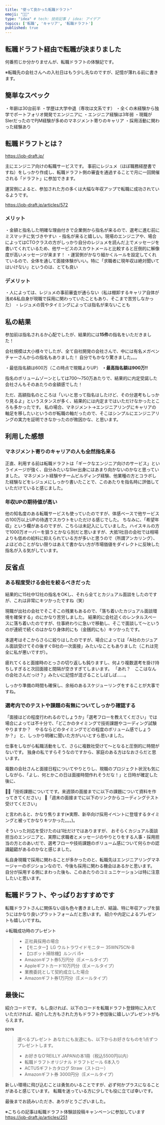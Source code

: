 ```yaml
---
title: "使って良かった転職ドラフト"
emoji: "🧑‍💻"
type: "idea" # tech: 技術記事 / idea: アイデア
topics: ['転職', 'キャリア', '転職ドラフト']
published: true
---
```


## 転職ドラフト経由で転職が決まりました

何番煎じか分かりませんが、転職ドラフトの体験記です。

※転職先の会社さんへの入社日はもう少し先なのですが、記憶が薄れる前に書きます。

## 簡単なスペック
・年齢は30台前半
・学歴は大学中退（専攻は文系です）
・全くの未経験から独学でポートフォリオ開発でエンジニアに
・エンジニア経験は3年弱
・現職がSIerだったのでPjM経験が多めのマネジメント寄りのキャリア
・採用活動に関わった経験あり

## 転職ドラフトとは？
https://job-draft.jp/

主にエンジニア向けの転職サービスです。
事前にレジュメ（ほぼ職務経歴書ですね）をしっかり作成し、転職ドラフト側の審査を通過することで月に一回開催される「ドラフト」に参加できます。

運営側によると、参加された方の多くは大幅な年収アップで転職に成功されているようです。

https://job-draft.jp/articles/572

### メリット
・金額と指名した明確な理由付きで企業側から指名が来るので、選考に進む前にミスマッチに気づきやすい
・指名が来ると嬉しい。現場のエンジニアや、場合によってはCTOクラスの方がしっかり自分のレジュメを読んだ上でメッセージを書いてくれているため、他サービスのスカウトメールと比較すると圧倒的に解像度が高いメッセージが来ます！
・運営側がかなり細かくルールを設定してくれているので、全体を通して面接体験がいい。特に「求職者に現年収は絶対聞いてはいけない」というのは、とても良い

### デメリット
・人によっては、レジュメの事前審査が通らない（私は棚卸するキャリア自体が浅め&私自身が現職で採用に関わっていたこともあり、そこまで苦労しなかった）
・レジュメの質やタイミングによっては指名が来ないことも

## 私の結果
参加前は指名されるか心配でしたが、結果的には**15件**の指名をいただきました！

会社規模は大小様々でしたが、全て自社開発の会社さんで、中には有名メガベンチャーさんからの指名もありました！
自分でもかなり驚きました。。。

・最低指名額は600万（この時点で現職よりUP）
**・最高指名額は900万!!**

指名のボリュームゾーンとしては700〜750万あたりで、結果的に内定受諾した会社さんもそのあたりの金額感でした！

ただ、高額指名のところは「いいと思って指名はしたけど、その分選考もしっかり見るよ」というスタンスが多く、結果的には内定まではいただけなかったところも多かったです。
私の場合、マネジメント→エンジニアリングにキャリアの軸足を移したいというのが転職の軸だったので、そこはシンプルにエンジニアリングの実力を証明できなかったのが敗因かな、と思います。


## 利用した感想
### マネジメント寄りのキャリアの人も全然指名来る
正直、利用する前は転職ドラフトは「ギークなエンジニア向けのサービス」というイメージが強く、自分みたいなSIer出身にはあまり向かないのかなと思っていました。
マネジメント経験やチームビルディング経験、他業種の方とコラボした経験などをレジュメにしっかり書いたことで、このあたりを指名時に評価していただけていると感じました。


### 年収UPの期待値が高い
他の知名度のある転職サービスも使っていたのですが、体感ベースで他サービスの100万以上UPの待遇でスカウトをいただける感じでした。
ちなみに、「希望年収」という欄があるのですが、こちらは未記入にしていました。ハイスキルの方で1000万オーバーを狙うとかなら別だと思いますが、大抵1社目の会社では相場よりも低めの給料に抑えられている方が多いと思うので（所謂アンカリング）、よほどのことがない限りはあえて書かない方が市場価値をダイレクトに反映した指名が入る気がしています。

## 反省点
### ある程度受ける会社を絞るべきだった
結果的に15社中12社の指名をOKし、それら全てとカジュアル面談をしたのですが、これは非常にキツかったですね（笑）

現職が出社の会社でそこそこの残業もあるので、「落ち着いたカジュアル面談環境を確保する」のにかなり苦労しました。
結果的に会社近くのレンタルスペースに落ち着いたのですが、仕事終わりに急いで移動し、そこで面談して〜というのが連続で続くのはかなり身体的にも（金銭的にも）キツかったです。

本選考はそこからさらに絞りはしたのですが、場合によっては「A社のカジュアル面談受けてその後すぐB社の一次面接」みたいなこともありました（これは完全に私が悪いですが）。

疲れてくると面接時のとっさの切り返しも鈍りますし、何より複数選考を掛け持ちしすぎると次回面接と間隔が空きすぎてしまいます。
「あれ？　ここはなんの会社さんだっけ？」みたいに記憶が混ざることしばしば......。

しっかり準備の時間も確保し、余裕のあるスケジューリングをすることが大事ですね。

### 選考内でのテストや課題の有無についてしっかり確認する
「面接はどの程度行われるのでしょうか」「選考フローを教えてください」では場合によっては不十分で、「どこかのタイミングで技術課題やコーディング試験やりますか？　やるならどのタイミングでどの程度のボリューム感でしょうか？」
と、しっかり明確に聞いた方がいいとすら思いました。

仕事をしながら転職活動をして、さらに複数社受けて〜となると圧倒的に時間がないです。
独身の私ですらそうなのですから、家庭のある方はなおさらだと思います。

複数の会社さんと面接日程についてやりとりし、現職のプロジェクト状況も気にしながら、「よし、何とかこの日は面接時間作れそうだな！」と日時が確定した後に、

🧑‍💼「技術課題についてです。来週頭の面接までに以下の課題について資料を作ってきてください」
👧「週末の面接までに以下のリンクからコーディングテスト受けてください」

と言われると、かなり焦ります(※実際、新卒向け採用イベントに登壇するタイミングと被ってかなりキツかった。。。)。

そういった対応を受けたのは1社だけではありますが、
おそらくカジュアル面談担当のエンジニアと、実際に求職者とメッセージのやりとりをする人事・採用担当の方とのあいだで、選考フローや技術課題のボリューム感について何らかの認識齟齬があるのかなと感じました。

私自身現職で採用に関わることが多かったのと、転職先はエンジニアリングマネージャーのポジションなので、今後も採用に関わる機会はあるかと思います。
自分が採用する側にまわった後も、このあたりのコミュニケーションは特に注意したいと思います。

## 転職ドラフト、やっぱりおすすめです
転職ドラフトさんに関係ない話も色々書きましたが、結論、特に年収アップを狙うにはかなり良いプラットフォームだと思います。
紹介や内定によるプレゼントも嬉しいですね。

↓転職成功時のプレゼント

>- 正社員採用の場合
>- 【モニター】LG ウルトラワイドモニター 35WN75CN-B
>- 【ロボット掃除機】ルンバ i5+
>- Amazonギフト券5万円分（Eメールタイプ）
>- Appleギフトカード10万円分（Eメールタイプ）
>- 業務委託として契約成立した場合
>- Amazonギフト券1万円分（Eメールタイプ）


## 最後に
紹介コードです。
もし良ければ、以下のコードを転職ドラフト登録時に入れていただければ、紹介した方もされた方もドラフト参加後に嬉しいプレゼントがもらえます。
```
BOYN
```

>選べるプレゼント
>あなたにも友達にも、以下からお好きなものを1点ずつプレゼントします。
>- お好きなO’REILLY JAPANの本1冊（税込5500円以内）
>- 転職ドラフトオリジナル ドラフトビール 6本入り
>- ACTUSギフトカタログ Straw（ストロー）
>- Amazonギフト券 3000円分（Eメールタイプ）

新しい環境に飛び込むことは勇気のいることですが、必ず何かプラスになることがあると感じています。
転職を迷っている方に少しでも役に立てば幸いです。

最後までお読みいただき、ありがとうございました。


※こちらの記事は転職ドラフト体験談投稿キャンペーンに参加しています
https://job-draft.jp/articles/251